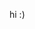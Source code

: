 hi :)

<!---
de-generate/de-generate is a ✨ special ✨ repository because its `README.md` (this file) appears on your GitHub profile.
You can click the Preview link to take a look at your changes.
--->
